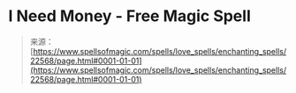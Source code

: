 <!--yml
category: 未分类
date: 2024-06-12 19:06:55
-->

# I Need Money - Free Magic Spell

> 来源：[https://www.spellsofmagic.com/spells/love_spells/enchanting_spells/22568/page.html#0001-01-01](https://www.spellsofmagic.com/spells/love_spells/enchanting_spells/22568/page.html#0001-01-01)